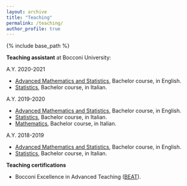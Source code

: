 ```yaml
---
layout: archive
title: "Teaching"
permalink: /teaching/
author_profile: true
---
```


{% include base_path %}

**Teaching assistant** at Bocconi University:

A.Y. 2020-2021
* [Advanced Mathematics and Statistics](http://didattica.unibocconi.eu/ts/tsn_anteprima.php?cod_ins=30408&anno=2021&IdPag=6351), Bachelor course, in English.
* [Statistics](http://didattica.unibocconi.eu/ts/tsn_anteprima.php?cod_ins=30001&anno=2021&IdPag=6351), Bachelor course, in Italian.


A.Y. 2019-2020
* [Advanced Mathematics and Statistics](http://didattica.unibocconi.eu/ts/tsn_anteprima.php?IdPag=6164&anno=2020&cod_ins=30408), Bachelor course, in English.
* [Statistics](http://didattica.unibocconi.eu/ts/tsn_anteprima.php?cod_ins=30001&anno=2020&ric_cdl=TR01&IdPag=6203), Bachelor course, in Italian.
* [Mathematics](http://didattica.unibocconi.eu/ts/tsn_anteprima.php?cod_ins=30062&anno=2020&IdPag=6203), Bachelor course, in Italian.


A.Y. 2018-2019
* [Advanced Mathematics and Statistics](http://didattica.unibocconi.eu/ts/tsn_anteprima.php?IdPag=6164&anno=2019&cod_ins=30408), Bachelor course, in English.
* [Statistics](http://didattica.unibocconi.eu/ts/tsn_anteprima.php?cod_ins=30001&anno=2019&ric_cdl=TR01&IdPag=6162), Bachelor course, in Italian.

**Teaching certifications**
* Bocconi Excellence in Advanced Teaching ([BEAT](https://bestr.it/award/show/5a66da595a02170a83ccaed59df77476eb5eaf18)).

